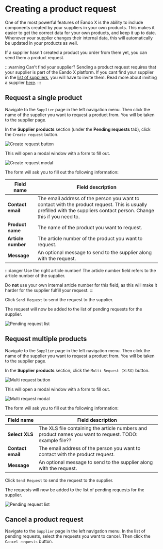 # Creating a product request

One of the most powerful features of Eando X is the ability to include components created by your suppliers in your own products. This makes it easier to get the correct data for your own products, and keep it up to date. Whenever your supplier changes their internal data, this will automatically be updated in your products as well.

If a supplier hasn't created a product you order from them yet, you can send them a product request.

:::warning Can't find your supplier?
Sending a product request requires that your supplier is part of the Eando X platform. If you cant find your supplier in the [list of suppliers](/documentation/supplier/adding-a-supplier), you will have to invite them. Read more about inviting a supplier [here](/documentation/supplier/inviting-a-supplier).
:::

## Request a single product

Navigate to the `Supplier` page in the left navigation menu. Then click the name of the supplier you want to request a product from. You will be taken to the supplier page.

In the **Supplier products** section (under the **Pending requests** tab), click the `Create request` button.

![Create request button](/images/supplier/create-request-button.jpg)

This will open a modal window with a form to fill out.

![Create request modal](/images/supplier/request-form.jpg)

The form will ask you to fill out the following information:

| Field name         | Field description                                                                                                                                                      |
| ------------------ | ---------------------------------------------------------------------------------------------------------------------------------------------------------------------- |
| **Contact email**  | The email address of the person you want to contact with the product request. This is usually prefilled with the suppliers contact person. Change this if you need to. |
| **Product name**   | The name of the product you want to request.                                                                                                                           |
| **Article number** | The article number of the product you want to request.                                                                                                                 |
| **Message**        | An optional message to send to the supplier along with the request.                                                                                                    |

:::danger Use the right article number!
The article number field refers to the article number of the supplier.

Do **not** use your own internal article number for this field, as this will make it harder for the supplier fulfill your request.
:::

Click `Send Request` to send the request to the supplier.

The request will now be added to the list of pending requests for the supplier.

![Pending request list](/images/supplier/sent-request.jpg)

## Request multiple products

Navigate to the `Supplier` page in the left navigation menu. Then click the name of the supplier you want to request a product from. You will be taken to the supplier page.

In the **Supplier products** section, click the `Multi Request (XLSX)` button.

![Multi request button](/images/supplier/multi-request-button.jpg)

This will open a modal window with a form to fill out.

![Multi request modal](/images/supplier/multi-request-form.jpg)

The form will ask you to fill out the following information:

| Field name        | Field description                                                                                       |
| ----------------- | ------------------------------------------------------------------------------------------------------- |
| **Select XLS**    | The XLS file containing the article numbers and product names you want to request. TODO: example file?? |
| **Contact email** | The email address of the person you want to contact with the product request.                           |
| **Message**       | An optional message to send to the supplier along with the request.                                     |

Click `Send Request` to send the request to the supplier.

The requests will now be added to the list of pending requests for the supplier.

![Pending request list](/images/placeholder.png)

## Cancel a product request

Navigate to the `Supplier` page in the left navigation menu. In the list of pending requests, select the requests you want to cancel. Then click the `Cancel requests` button.
